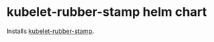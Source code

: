 # kubelet-rubber-stamp helm chart

Installs [kubelet-rubber-stamp](https://github.com/kontena/kubelet-rubber-stamp).
